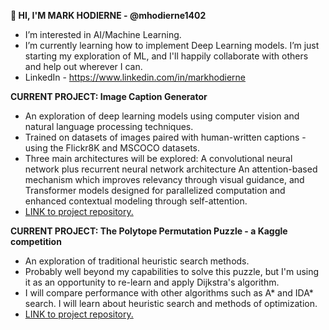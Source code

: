 **👋 HI, I'M MARK HODIERNE - @mhodierne1402**
- I’m interested in AI/Machine Learning.
- I’m currently learning how to implement Deep Learning models. I’m just starting my exploration of ML, and I'll happily collaborate with others and help out wherever I can.
- LinkedIn - https://www.linkedin.com/in/markhodierne

 **CURRENT PROJECT: Image Caption Generator**
- An exploration of deep learning models using computer vision and natural language processing techniques.
- Trained on datasets of images paired with human-written captions - using the Flickr8K and MSCOCO datasets.
- Three main architectures will be explored:
A convolutional neural network plus recurrent neural network architecture
An attention-based mechanism which improves relevancy through visual guidance, and
Transformer models designed for parallelized computation and enhanced contextual modeling through self-attention.
- [LINK to project repository.](https://github.com/mhodierne1402/image-caption-generator)

**CURRENT PROJECT: The Polytope Permutation Puzzle - a Kaggle competition**
- An exploration of traditional heuristic search methods.
- Probably well beyond my capabilities to solve this puzzle, but I'm using it as an opportunity to re-learn and apply Dijkstra's algorithm.
- I will compare performance with other algorithms such as A* and IDA* search. I will learn about heuristic search and methods of optimization.
- [LINK to project repository.](https://github.com/mhodierne1402/polytope-puzzle)



<!---
mhodierne1402/mhodierne1402 is a ✨ special ✨ repository because its `README.md` (this file) appears on your GitHub profile.
You can click the Preview link to take a look at your changes.
--->
